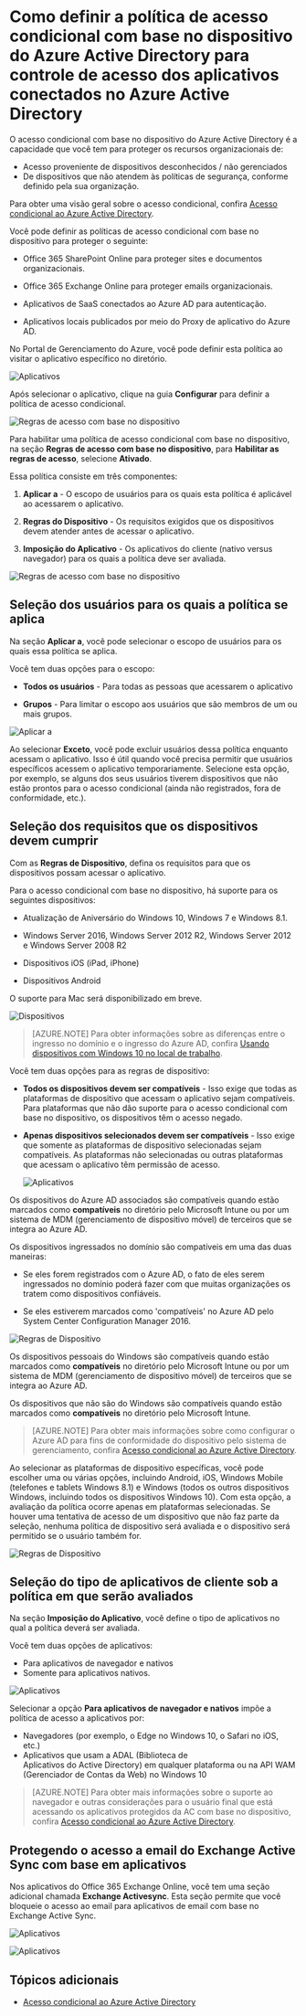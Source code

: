 <properties
	pageTitle="Como definir a política de acesso condicional com base no dispositivo do Azure Active Directory para controle de acesso dos aplicativos conectados no Azure Active Directory"
	description="Explica como os administradores de TI podem configurar políticas de acesso condicional com base no dispositivo para aplicativos conectados do Azure AD."
	services="active-directory"
	documentationCenter=""
	authors="markusvi"
	manager="femila"
	editor=""/>

<tags
	ms.service="active-directory"
	ms.workload="identity"
	ms.tgt_pltfrm="na"
	ms.devlang="na"
	ms.topic="article"
	ms.date="08/09/2016"
	ms.author="markvi"/>


# Como definir a política de acesso condicional com base no dispositivo do Azure Active Directory para controle de acesso dos aplicativos conectados no Azure Active Directory 


O acesso condicional com base no dispositivo do Azure Active Directory é a capacidade que você tem para proteger os recursos organizacionais de:

- Acesso proveniente de dispositivos desconhecidos / não gerenciados
- De dispositivos que não atendem às políticas de segurança, conforme definido pela sua organização.

Para obter uma visão geral sobre o acesso condicional, confira [Acesso condicional ao Azure Active Directory](active-directory-conditional-access.md).

Você pode definir as políticas de acesso condicional com base no dispositivo para proteger o seguinte:

- Office 365 SharePoint Online para proteger sites e documentos organizacionais.

- Office 365 Exchange Online para proteger emails organizacionais.

- Aplicativos de SaaS conectados ao Azure AD para autenticação.

- Aplicativos locais publicados por meio do Proxy de aplicativo do Azure AD.


No Portal de Gerenciamento do Azure, você pode definir esta política ao visitar o aplicativo específico no diretório.

 
  ![Aplicativos](./media/active-directory-conditional-access-policy-connected-applications/01.png "Aplicativos")


Após selecionar o aplicativo, clique na guia **Configurar** para definir a política de acesso condicional.


  ![Regras de acesso com base no dispositivo](./media/active-directory-conditional-access-policy-connected-applications/02.png "Regras de acesso com base no dispositivo")


 

Para habilitar uma política de acesso condicional com base no dispositivo, na seção **Regras de acesso com base no dispositivo**, para **Habilitar as regras de acesso**, selecione **Ativado**.

Essa política consiste em três componentes:

1. **Aplicar a** - O escopo de usuários para os quais esta política é aplicável ao acessarem o aplicativo.

2. **Regras do Dispositivo** - Os requisitos exigidos que os dispositivos devem atender antes de acessar o aplicativo.

3. **Imposição do Aplicativo** - Os aplicativos do cliente (nativo versus navegador) para os quais a política deve ser avaliada.

  ![Regras de acesso com base no dispositivo](./media/active-directory-conditional-access-policy-connected-applications/03.png "Regras de acesso com base no dispositivo")
 

## Seleção dos usuários para os quais a política se aplica 

Na seção **Aplicar a**, você pode selecionar o escopo de usuários para os quais essa política se aplica.

Você tem duas opções para o escopo:

- **Todos os usuários** - Para todas as pessoas que acessarem o aplicativo

- **Grupos** - Para limitar o escopo aos usuários que são membros de um ou mais grupos.

![Aplicar a](./media/active-directory-conditional-access-policy-connected-applications/11.png "Aplicar a")


Ao selecionar **Exceto**, você pode excluir usuários dessa política enquanto acessam o aplicativo. Isso é útil quando você precisa permitir que usuários específicos acessem o aplicativo temporariamente. Selecione esta opção, por exemplo, se alguns dos seus usuários tiverem dispositivos que não estão prontos para o acesso condicional (ainda não registrados, fora de conformidade, etc.).
 

## Seleção dos requisitos que os dispositivos devem cumprir 

Com as **Regras de Dispositivo**, defina os requisitos para que os dispositivos possam acessar o aplicativo.

Para o acesso condicional com base no dispositivo, há suporte para os seguintes dispositivos:

- Atualização de Aniversário do Windows 10, Windows 7 e Windows 8.1.

- Windows Server 2016, Windows Server 2012 R2, Windows Server 2012 e Windows Server 2008 R2

- Dispositivos iOS (iPad, iPhone)

- Dispositivos Android

O suporte para Mac será disponibilizado em breve.

  ![Dispositivos](./media/active-directory-conditional-access-policy-connected-applications/04.png "Aplicativos")



 >[AZURE.NOTE] Para obter informações sobre as diferenças entre o ingresso no domínio e o ingresso do Azure AD, confira [Usando dispositivos com Windows 10 no local de trabalho](active-directory-azureadjoin-windows10-devices.md).


Você tem duas opções para as regras de dispositivo:

- **Todos os dispositivos devem ser compatíveis** - Isso exige que todas as plataformas de dispositivo que acessam o aplicativo sejam compatíveis. Para plataformas que não dão suporte para o acesso condicional com base no dispositivo, os dispositivos têm o acesso negado.

- **Apenas dispositivos selecionados devem ser compatíveis** - Isso exige que somente as plataformas de dispositivo selecionadas sejam compatíveis. As plataformas não selecionadas ou outras plataformas que acessam o aplicativo têm permissão de acesso.

  ![Aplicativos](./media/active-directory-conditional-access-policy-connected-applications/05.png "Aplicativos")



Os dispositivos do Azure AD associados são compatíveis quando estão marcados como **compatíveis** no diretório pelo Microsoft Intune ou por um sistema de MDM (gerenciamento de dispositivo móvel) de terceiros que se integra ao Azure AD.

Os dispositivos ingressados no domínio são compatíveis em uma das duas maneiras:

- Se eles forem registrados com o Azure AD, o fato de eles serem ingressados no domínio poderá fazer com que muitas organizações os tratem como dispositivos confiáveis.

- Se eles estiverem marcados como 'compatíveis' no Azure AD pelo System Center Configuration Manager 2016.

 ![Regras de Dispositivo](./media/active-directory-conditional-access-policy-connected-applications/06.png "Regras de Dispositivo")
 

Os dispositivos pessoais do Windows são compatíveis quando estão marcados como **compatíveis** no diretório pelo Microsoft Intune ou por um sistema de MDM (gerenciamento de dispositivo móvel) de terceiros que se integra ao Azure AD.

Os dispositivos que não são do Windows são compatíveis quando estão marcados como **compatíveis** no diretório pelo Microsoft Intune.

 >[AZURE.NOTE] Para obter mais informações sobre como configurar o Azure AD para fins de conformidade do dispositivo pelo sistema de gerenciamento, confira [Acesso condicional ao Azure Active Directory](active-directory-conditional-access.md).


Ao selecionar as plataformas de dispositivo específicas, você pode escolher uma ou várias opções, incluindo Android, iOS, Windows Mobile (telefones e tablets Windows 8.1) e Windows (todos os outros dispositivos Windows, incluindo todos os dispositivos Windows 10). Com esta opção, a avaliação da política ocorre apenas em plataformas selecionadas. Se houver uma tentativa de acesso de um dispositivo que não faz parte da seleção, nenhuma política de dispositivo será avaliada e o dispositivo será permitido se o usuário também for.

![Regras de Dispositivo](./media/active-directory-conditional-access-policy-connected-applications/07.png "Regras de Dispositivo")
  

## Seleção do tipo de aplicativos de cliente sob a política em que serão avaliados 

Na seção **Imposição do Aplicativo**, você define o tipo de aplicativos no qual a política deverá ser avaliada.


Você tem duas opções de aplicativos:

- Para aplicativos de navegador e nativos
- Somente para aplicativos nativos.


![Aplicativos](./media/active-directory-conditional-access-policy-connected-applications/08.png "Aplicativos")


Selecionar a opção **Para aplicativos de navegador e nativos** impõe a política de acesso a aplicativos por:

- Navegadores (por exemplo, o Edge no Windows 10, o Safari no iOS, etc.)
- Aplicativos que usam a ADAL (Biblioteca de  
Aplicativos do Active Directory) em qualquer plataforma ou na API WAM (Gerenciador de Contas da Web) no Windows 10

>[AZURE.NOTE] Para obter mais informações sobre o suporte ao navegador e outras considerações para o usuário final que está acessando os aplicativos protegidos da AC com base no dispositivo, confira [Acesso condicional ao Azure Active Directory](active-directory-conditional-access.md).

 

## Protegendo o acesso a email do Exchange Active Sync com base em aplicativos 

Nos aplicativos do Office 365 Exchange Online, você tem uma seção adicional chamada **Exchange Activesync**. Esta seção permite que você bloqueie o acesso ao email para aplicativos de email com base no Exchange Active Sync.

![Aplicativos](./media/active-directory-conditional-access-policy-connected-applications/09.png "Aplicativos")
 
![Aplicativos](./media/active-directory-conditional-access-policy-connected-applications/10.png "Aplicativos")

 
## Tópicos adicionais

- [Acesso condicional ao Azure Active Directory](active-directory-conditional-access.md)

<!---HONumber=AcomDC_0810_2016-->